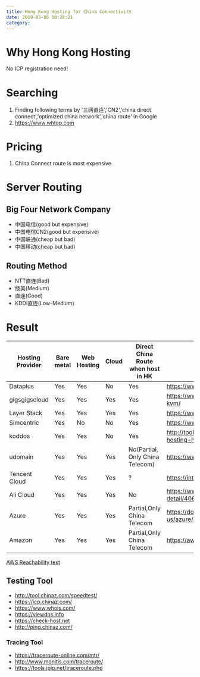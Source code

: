 ```yaml
---
title: Hong Kong Hosting for China Connectivity
date: 2019-05-06 10:28:21
category:
---
```


# Why Hong Kong Hosting

No ICP registration need!

# Searching

1. Finding following terms by '三网直连','CN2','china direct connect','optimized china network','china route' in Google
2. https://www.whtop.com


# Pricing

1. China Connect route is most expensive
   
# Server Routing 
## Big Four Network Company

* 中国电信(good but expensive)
* 中国电信CN2(good but expensive)
* 中国联通(cheap but bad)
* 中国移动(cheap but bad)


## Routing Method
* NTT直连(Bad)
* 绕美(Medium)
* 直连(Good)
* KDDI直连(Low-Medium)


# Result

| Hosting Provider | Bare metal | Web Hosting | Cloud | Direct China Route when host in HK | Website                                                                        | Price  | Reliability | Developer Orientated |
| ---------------- | ---------- | ----------- | ----- | ---------------------------------- | ------------------------------------------------------------------------------ | ------ | ----------- | -------------------- |
| Dataplus         | Yes        | Yes         | No    | Yes                                | https://www.dataplugs.com/en/                                                  | Medium | High        | Medium               |
| gigsgigscloud    | Yes        | Yes         | Yes   | Yes                                | https://www.gigsgigscloud.com/hongkong-cloud-vps-kvm/                          | Low    | High        | High                 |
| Layer Stack      | Yes        | Yes         | Yes   | Yes                                | https://www.layerstack.com                                                     | Medium | Medium      | High                 |
| Simcentric       | Yes        | No          | No    | Yes                                | https://www.simcentric.com/tc/                                                 | Medium | Medium      | Low                  |
| koddos           | Yes        | Yes         | No    | Yes                                | http://tool.chinaz.com/speedtest/https://koddos.net/web-hosting-hong-kong.html | Medium | Medium      | Low                  |
| udomain          | Yes        | Yes         | Yes   | No(Partial, Only China Telecom)    | https://www.udomain.hk/tc/service/cloud-hosting/china                          | High   | Medium      | Low                  |
| Tencent Cloud    | Yes        | Yes         | Yes   | ?                                  | https://intl.cloud.tencent.com/global-infrastructure                           | Medium | High        | High                 |
| Ali Cloud        | Yes        | Yes         | Yes   | No                                 | https://www.alibabacloud.com/help/doc-detail/40654.htm                         | Medium | High        | High                 |
| Azure            | Yes        | Yes         | Yes   | Partial,Only China Telecom         | https://docs.microsoft.com/en-us/azure/expressroute/expressroute-locations     | Medium | High        | High                 |
| Amazon           | Yes        | Yes         | Yes   | Partial,Only China Telecom         | https://aws.amazon.com/                                                        | Medium | High        | High                 |


[AWS Reachability test](http://ec2-reachability.amazonaws.com/)

## Testing Tool

* http://tool.chinaz.com/speedtest/
* https://icp.chinaz.com/
* https://www.whois.com/
* https://viewdns.info
* https://check-host.net
* http://ping.chinaz.com/

### Tracing Tool
* https://traceroute-online.com/mtr/
* http://www.monitis.com/traceroute/
* https://tools.ipip.net/traceroute.php

